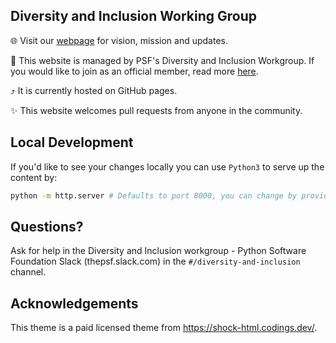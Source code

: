 ## Diversity and Inclusion Working Group

🌐 Visit our [webpage](https://psf.github.io/diversity-and-inclusion-wg/) for vision, mission and updates.

🤝 This website is managed by PSF's Diversity and Inclusion Workgroup. If you would like to join as an official member, read more [here](https://wiki.python.org/psf/DiversityandInclusionWG). 

⤴️ It is currently hosted on GitHub pages.

✨ This website welcomes pull requests from anyone in the community.


## Local Development

If you'd like to see your changes locally you can use `Python3` to serve up the content by:

```bash
python -m http.server # Defaults to port 8000, you can change by providing an additional integer for the desired port
```

## Questions?

Ask for help in the Diversity and Inclusion workgroup - Python Software Foundation Slack (thepsf.slack.com) in the `#/diversity-and-inclusion` channel.

## Acknowledgements
This theme is a paid licensed theme from https://shock-html.codings.dev/.
